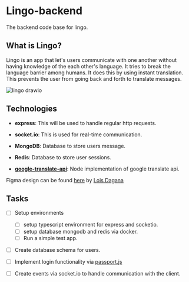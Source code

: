 # Lingo-backend

The backend code base for lingo. 

## What is Lingo?

Lingo is an app that let's users communicate with one another without having knowledge of the each other's language.
It tries to break the language barrier among humans. It does this by using instant translation. This prevents the user
from going back and forth to translate messages.

![lingo drawio](https://user-images.githubusercontent.com/45427673/183635721-f5eaa7be-4d63-4c5c-be4a-da9db33ae57e.png)


## Technologies
- **express**: This will be used to handle regular http requests.

- **socket.io**: This is used for real-time communication.

- **MongoDB**: Database to store users message.

- **Redis**: Database to store user sessions.

- **[google-translate-api](https://www.npmjs.com/package/@vitalets/google-translate-api)**: Node implementation of google translate api.

Figma design can be found [here](https://www.figma.com/file/K5Np072jExRFXnq4WhSjtZ/Lingo?node-id=0%3A1) by [Lois Dagana](https://www.behance.net/b3a78fad)

## Tasks
- [ ] Setup environments

  - [ ] setup typescript environment for express and socketio.
  - [ ] setup database mongodb and redis via docker.
  - [ ] Run a simple test app.

- [ ] Create database schema for users.
- [ ] Implement login functionality via [passport.js](https://www.passportjs.org/)
- [ ] Create events via socket.io to handle communication with the client.
